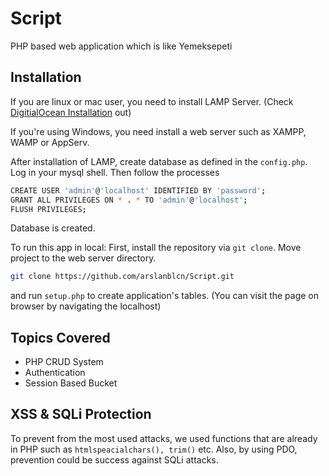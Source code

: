 # Script
PHP based web application which is like Yemeksepeti

## Installation

If you are linux or mac user, you need to install LAMP Server. (Check [DigitialOcean Installation](https://www.digitalocean.com/community/tutorials/how-to-install-linux-apache-mysql-php-lamp-stack-ubuntu-18-04) out)

If you're using Windows, you need install a web server such as XAMPP, WAMP or AppServ.

After installation of LAMP, create database as defined in the `config.php`. Log in your mysql shell. Then follow the processes
```bash
CREATE USER 'admin'@'localhost' IDENTIFIED BY 'password';
GRANT ALL PRIVILEGES ON * . * TO 'admin'@'localhost';
FLUSH PRIVILEGES;
```
Database is created.

To run this app in local: First, install the repository via `git clone`. Move project to the web server directory.

```bash
git clone https://github.com/arslanblcn/Script.git
```
and run `setup.php` to create application's tables. (You can visit the page on browser by navigating the localhost)

## Topics Covered

- PHP CRUD System
- Authentication
- Session Based Bucket

## XSS & SQLi Protection

To prevent from the most used attacks, we used functions that are already in PHP such as `htmlspeacialchars(), trim()` etc. Also, by using PDO, prevention could be success against SQLi attacks.

